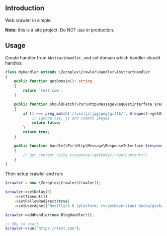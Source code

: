 ## Introduction

Web crawler in simple.

**Note**: this is a site project. Do NOT use in production.

## Usage

Create handler from `AbstractHandler`, and set domain which handler should handles:

```php
class MyHandler extends \Zeroplex\Crawler\Handler\AbstractHandler
{
    public function getDomain(): string
    {
        return 'test.com';
    }

    public function shouldFetch(\Psr\Http\Message\RequestInterface $request): bool
    {
        if (1 === preg_match('/(css|js|jpg|png|gif)$/', $request->getUri())) {
            // ignore css, js and common images
            return false;
        }
        return true;
    }

    public function handle(\Psr\Http\Message\ResponseInterface $response): void
    {
        // get content using $response->getBody()->getContents()
    }
}
```

Then setup crawler and run:

```php
$crawler = new \Zeroplex\Crawler\Crawler();

$crawler->setDelay(0)
    ->setTimeout(3)
    ->setFollowRedirect(true)
    ->setUserAgnet('Mozilla/5.0 (platform; rv:geckoversion) Gecko/geckotrail Firefox/100.1');

$crawler->addHandler(new BlogHandler());

// URL to start
$crawler->run('https://test.com');
```